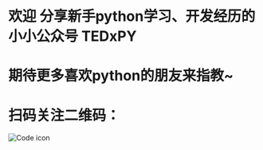# 欢迎 分享新手python学习、开发经历的 小小公众号 TEDxPY
# 期待更多喜欢python的朋友来指教~
# 扫码关注二维码：
![Code icon](http://m.qpic.cn/psb?/V12OyJnB3cG1wj/.UwCGX9yzOaqJ*7yxJ0Z9larZsy7bzhmVKv6jpy7An8!/b/dPIAAAAAAAAA&bo=AgECAQAAAAARFyA!&rf=viewer_4)
